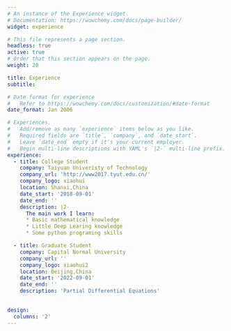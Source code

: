 ```yaml
---
# An instance of the Experience widget.
# Documentation: https://wowchemy.com/docs/page-builder/
widget: experience

# This file represents a page section.
headless: true
active: true
# Order that this section appears on the page.
weight: 20

title: Experience
subtitle:

# Date format for experience
#   Refer to https://wowchemy.com/docs/customization/#date-format
date_format: Jan 2006

# Experiences.
#   Add/remove as many `experience` items below as you like.
#   Required fields are `title`, `company`, and `date_start`.
#   Leave `date_end` empty if it's your current employer.
#   Begin multi-line descriptions with YAML's `|2-` multi-line prefix.
experience:
  - title: College Student
    company: Taiyuan Univeristy of Technology
    company_url: 'http://www2017.tyut.edu.cn/'
    company_logo: xiaohui
    location: Shanxi,China
    date_start: '2018-09-01'
    date_end: ''
    description: |2-
      The main work I learn:
      * Basic mathematical knowledge
      * Little Deep Learing knowledge
      * Some python programing skills

  - title: Graduate Student 
    company: Capital Normal University
    company_url: ''
    company_logo: xiaohui2
    location: Beijing,China
    date_start: '2022-09-01'
    date_end: ''
    description: 'Partial Differential Equations'       
 

design:
  columns: '2'
---
```

